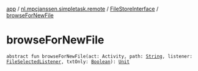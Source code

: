 [app](../../index.md) / [nl.mpcjanssen.simpletask.remote](../index.md) / [FileStoreInterface](index.md) / [browseForNewFile](.)

# browseForNewFile

`abstract fun browseForNewFile(act: Activity, path: `[`String`](https://kotlinlang.org/api/latest/jvm/stdlib/kotlin/-string/index.html)`, listener: `[`FileSelectedListener`](-file-selected-listener/index.md)`, txtOnly: `[`Boolean`](https://kotlinlang.org/api/latest/jvm/stdlib/kotlin/-boolean/index.html)`): `[`Unit`](https://kotlinlang.org/api/latest/jvm/stdlib/kotlin/-unit/index.html)